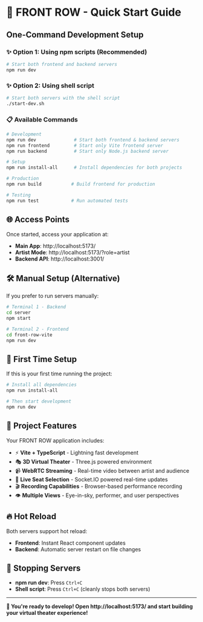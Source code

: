 # 🚀 FRONT ROW - Quick Start Guide

## **One-Command Development Setup**

### ✨ **Option 1: Using npm scripts (Recommended)**

```bash
# Start both frontend and backend servers
npm run dev
```

### ✨ **Option 2: Using shell script**

```bash
# Start both servers with the shell script
./start-dev.sh
```

### 📋 **Available Commands**

```bash
# Development
npm run dev              # Start both frontend & backend servers
npm run frontend         # Start only Vite frontend server
npm run backend          # Start only Node.js backend server

# Setup
npm run install-all      # Install dependencies for both projects

# Production
npm run build           # Build frontend for production

# Testing
npm run test            # Run automated tests
```

## 🌐 **Access Points**

Once started, access your application at:

- **Main App**: http://localhost:5173/
- **Artist Mode**: http://localhost:5173/?role=artist
- **Backend API**: http://localhost:3001/

## 🛠 **Manual Setup (Alternative)**

If you prefer to run servers manually:

```bash
# Terminal 1 - Backend
cd server
npm start

# Terminal 2 - Frontend  
cd front-row-vite
npm run dev
```

## 🔧 **First Time Setup**

If this is your first time running the project:

```bash
# Install all dependencies
npm run install-all

# Then start development
npm run dev
```

## 📱 **Project Features**

Your FRONT ROW application includes:

- ⚡ **Vite + TypeScript** - Lightning fast development
- 🎭 **3D Virtual Theater** - Three.js powered environment  
- 📹 **WebRTC Streaming** - Real-time video between artist and audience
- 💺 **Live Seat Selection** - Socket.IO powered real-time updates
- 🎬 **Recording Capabilities** - Browser-based performance recording
- 👁️ **Multiple Views** - Eye-in-sky, performer, and user perspectives

## 🔥 **Hot Reload**

Both servers support hot reload:
- **Frontend**: Instant React component updates
- **Backend**: Automatic server restart on file changes

## 🛑 **Stopping Servers**

- **npm run dev**: Press `Ctrl+C`
- **Shell script**: Press `Ctrl+C` (cleanly stops both servers)

---

**🎉 You're ready to develop! Open http://localhost:5173/ and start building your virtual theater experience!** 